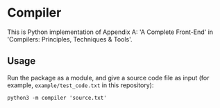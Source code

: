 # Compiler

This is Python implementation of Appendix A: 'A Complete Front-End' in 'Compilers: Principles, Techniques & Tools'.

## Usage

Run the package as a module, and give a source code file as input (for example, `example/test_code.txt` in this repository):

`python3 -m compiler 'source.txt'`
